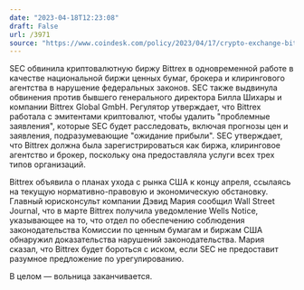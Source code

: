 ```yaml
---
date: "2023-04-18T12:23:08"
draft: False
url: /3971
source: "https://www.coindesk.com/policy/2023/04/17/crypto-exchange-bittrex-violated-federal-laws-sec-charges-in-lawsuit/"
---
```


SEC обвинила криптовалютную биржу Bittrex в одновременной работе в качестве национальной биржи ценных бумаг, брокера и клирингового агентства в нарушение федеральных законов. SEC также выдвинула обвинения против бывшего генерального директора Билла Шихары и компании Bittrex Global GmbH. Регулятор утверждает, что Bittrex работала с эмитентами криптовалют, чтобы удалить "проблемные заявления", которые SEC будет расследовать, включая прогнозы цен и заявления, подразумевающие "ожидание прибыли". SEC утверждает, что Bittrex должна была зарегистрироваться как биржа, клиринговое агентство и брокер, поскольку она предоставляла услуги всех трех типов организаций.

Bittrex объявила о планах ухода с рынка США к концу апреля, ссылаясь на текущую нормативно-правовую и экономическую обстановку. Главный юрисконсульт компании Дэвид Мария сообщил Wall Street Journal, что в марте Bittrex получила уведомление Wells Notice, указывающее на то, что отдел по обеспечению соблюдения законодательства Комиссии по ценным бумагам и биржам США обнаружил доказательства нарушений законодательства. Мария сказал, что Bittrex будет бороться с иском, если SEC не предоставит разумное предложение по урегулированию.

В целом — вольница заканчивается.
